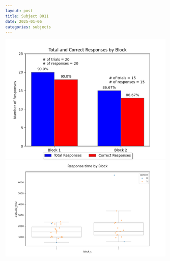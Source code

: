 ```yaml
---
layout: post
title: Subject 8011
date: 2025-01-06
categories: subjects
---
```


![](data/8011/run-26/8011_ATS_responses.png)
![](data/8011/run-26/8011_ATS_rt.png)
